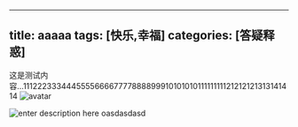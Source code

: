 
---
title: aaaaa
tags: [快乐,幸福]
categories: [答疑释惑]
---
这是测试内容...11122233344455556666777788889991010101011111111121212121313141414
![avatar](http://static.runoob.com/images/runoob-logo.png)

![enter description here](https://guokong.oss-cn-qingdao.aliyuncs.com/images/屏幕快照_2019-12-20_下午4.53.23_(2).png)
oasdasdasd
